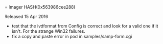= Imager HASH(0x563986cee288)

Released 15 Apr 2016

- test that the ivdformat from Config is correct and look for a valid one if it isn't. For the strange Win32 failures. 
- fix a copy and paste error in pod in samples/samp-form.cgi